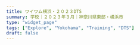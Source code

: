 ```yaml
---
title: ワイワム横浜・２０２３DTS
summary: 学校｜２０２３年３月｜神奈川県東部・横浜市
type: "widget_page"
tags: ["Explore", "Yokohama", "Training", "DTS"]
draft: false
---
```

